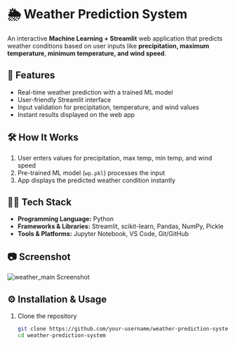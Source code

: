 # 🌦️ Weather Prediction System  

An interactive **Machine Learning + Streamlit** web application that predicts weather conditions based on user inputs like **precipitation, maximum temperature, minimum temperature, and wind speed**.  

## 🚀 Features  
- Real-time weather prediction with a trained ML model  
- User-friendly Streamlit interface  
- Input validation for precipitation, temperature, and wind values  
- Instant results displayed on the web app  

## 🛠️ How It Works  
1. User enters values for precipitation, max temp, min temp, and wind speed  
2. Pre-trained ML model (`wp.pkl`) processes the input  
3. App displays the predicted weather condition instantly  

## 🧑‍💻 Tech Stack  
- **Programming Language:** Python  
- **Frameworks & Libraries:** Streamlit, scikit-learn, Pandas, NumPy, Pickle  
- **Tools & Platforms:** Jupyter Notebook, VS Code, Git/GitHub  

## 📷 Screenshot  
![weather_main Screenshot](images/wp.png)


## ⚙️ Installation & Usage  
1. Clone the repository  
   ```bash
   git clone https://github.com/your-username/weather-prediction-system.git
   cd weather-prediction-system


